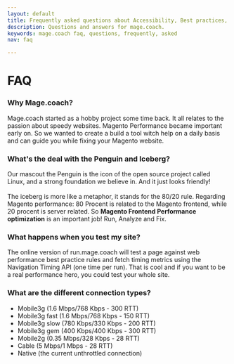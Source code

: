 ```yaml
---
layout: default
title: Frequently asked questions about Accessibility, Best practices, Performance and Magento related advice at Mage.coach.
description: Questions and answers for mage.coach.
keywords: mage.coach faq, questions, frequently, asked
nav: faq

---
```


# FAQ

<amp-accordion>
  <section expanded>
    <h3>Why Mage.coach?</h3>
     <p>Mage.coach started as a hobby project some time back. It all relates to the passion about speedy websites. Magento Performance became important early on. So we wanted to create a build a tool witch help on a daily basis and can guide you while fixing your Magento website.</p>
  </section>
  <section>
    <h3>What's the deal with the Penguin and Iceberg?</h3>
    <p>Our mascout the Penguin is the icon of the open source project called Linux, and a strong foundation we believe in. And it just looks friendly! <br/><br/>The iceberg is more like a metaphor, it stands for the 80/20 rule. Regarding Magento performance: 80 Procent is related to the Magento frontend, while 20 procent is server related. So <strong>Magento Frontend Performance optimization</strong> is an important job! Run, Analyze and Fix.</p>
  </section>
  <section>
    <h3>What happens when you test my site?</h3>
    <p>The online version of run.mage.coach will test a page against web performance best practice rules and fetch timing metrics using the Navigation Timing API (one time per run). That is cool and if you want to be a real performance hero, you could test your whole site.</p>
  </section>
  <section>
    <h3>What are the different connection types?</h3>
    <ul><li>Mobile3g (1.6 Mbps/768 Kbps - 300 RTT)</li><li>Mobile3g fast (1.6 Mbps/768 Kbps - 150 RTT)</li><li>Mobile3g slow (780 Kbps/330 Kbps - 200 RTT)</li><li>Mobile3g gem (400 Kbps/400 Kbps - 300 RTT)</li><li>Mobile2g (0.35 Mbps/328 Kbps - 28 RTT)</li><li>Cable (5 Mbps/1 Mbps - 28 RTT)</li><li>Native (the current unthrottled connection)</li></ul>
  </section>
</amp-accordion>
